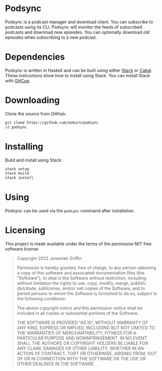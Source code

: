 # Podsync

Podsync is a podcast manager and download client.  You can subscribe to
podcasts using its CLI.  Podsync will monitor the feeds of subscribed
podcasts and download new episodes.  You can optionally download old
episodes when subscribing to a new podcast.

# Dependencies

Podsync is written in Haskell and can be built using either
[Stack](https://haskellstack.org) or [Cabal](https://haskell.org/cabal).
These instructions show how to install using Stack.  You can install
Stack with [GHCup](https://haskell.org/ghcup).

# Downloading

Clone the source from GitHub:
```sh
git clone https://github.com/nokurn/podsync
cd podsync
```

# Installing

Build and install using Stack:
```sh
stack setup
stack build
stack install
```

# Using

Podsync can be used via the `podsync` command after installation.

# Licensing

This project is made available under the terms of the permissive
MIT free software license:

> Copyright 2022 Jeremiah Griffin
>
> Permission is hereby granted, free of charge, to any person obtaining
> a copy of this software and associated documentation files (the
> "Software"), to deal in the Software without restriction, including
> without limitation the rights to use, copy, modify, merge, publish,
> distribute, sublicense, and/or sell copies of the Software, and to
> permit persons to whom the Software is furnished to do so, subject to
> the following conditions:
>
> The above copyright notice and this permission notice shall be
> included in all copies or substantial portions of the Software.
>
> THE SOFTWARE IS PROVIDED "AS IS", WITHOUT WARRANTY OF ANY KIND,
> EXPRESS OR IMPLIED, INCLUDING BUT NOT LIMITED TO THE WARRANTIES OF
> MERCHANTABILITY, FITNESS FOR A PARTICULAR PURPOSE AND NONINFRINGEMENT.
> IN NO EVENT SHALL THE AUTHORS OR COPYRIGHT HOLDERS BE LIABLE FOR ANY
> CLAIM, DAMAGES OR OTHER LIABILITY, WHETHER IN AN ACTION OF CONTRACT,
> TORT OR OTHERWISE, ARISING FROM, OUT OF OR IN CONNECTION WITH THE
> SOFTWARE OR THE USE OR OTHER DEALINGS IN THE SOFTWARE.
